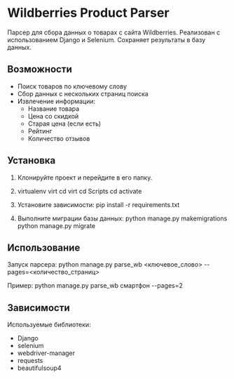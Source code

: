 # Wildberries Product Parser

Парсер для сбора данных о товарах с сайта Wildberries. Реализован с использованием Django и Selenium. Сохраняет результаты в базу данных.

## Возможности

- Поиск товаров по ключевому слову
- Сбор данных с нескольких страниц поиска
- Извлечение информации:
  - Название товара
  - Цена со скидкой
  - Старая цена (если есть)
  - Рейтинг
  - Количество отзывов

## Установка

1. Клонируйте проект и перейдите в его папку.
2. virtualenv virt
cd virt
cd Scripts
cd activate
3. Установите зависимости:
pip install -r requirements.txt

4. Выполните миграции базы данных:
python manage.py makemigrations
python manage.py migrate

## Использование

Запуск парсера:
python manage.py parse_wb <ключевое_слово> --pages=<количество_страниц>

Пример:
python manage.py parse_wb смартфон --pages=2

## Зависимости

Используемые библиотеки:
- Django
- selenium
- webdriver-manager
- requests
- beautifulsoup4

